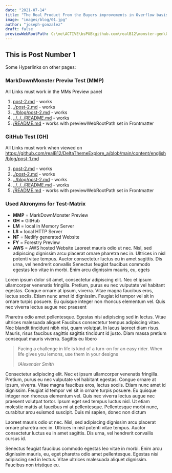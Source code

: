 ```yaml
---
date: "2021-07-14"
title: "The Real Product From the Buyers improvements in Overflow basis."
image: "images/blog/01.jpg"
author: "joseph-gonzalez"
draft: false
previewWebRootPath: C:\me\ACTIVE\bsPUB\github.com\realB12\monster-gen\07_EXP\8_TEC\THEMES\Delta\a\DeltaThemeExplore_a\
---
```




## This is Post Number 1
Some Hyperlinks on other pages: 

### MarkDownMonster Previw Test (MMP)
All Links must work in the MMs Preview panel
1. [post-2.md](post-2.md)                   - works
2. [./post-2.md](./post-2.md)               - works
3. [../blog/post-2.md](../blog/post-2.md)   - works
4. [../../../README.md](../../../README.md) - works
5. [/README.md](/README.md)                 - works with previewWebRootPath set in Frontmatter 

### GitHub Test (GH)
All Links must work when viewed on https://github.com/realB12/DeltaThemeExplore_a/blob/main/content/english/blog/post-1.md

1. [post-2.md](post-2.md)                   - works
2. [./post-2.md](./post-2.md)               - works
3. [../blog/post-2.md](../blog/post-2.md)   - works
4. [../../../README.md](../../../README.md) - works
5. [/README.md](/README.md)                 - works with previewWebRootPath set in Frontmatter 


### Used Akronyms for Test-Matrix
* **MMP** = MarkDownMonster Preview
* **GH** = GitHub
* **LM** = local in Memory Server
* **LS** = local HTTP Server
* **NF** = Netlify generated Website
* **FY** = Forestry Preview
* **AWS** = AWS hosted Website
Laoreet mauris odio ut nec. Nisl, sed adipiscing dignissim arcu placerat ornare pharetra nec in. Ultrices in nisl potenti vitae tempus. Auctor consectetur luctus eu in amet sagittis. Dis urna, vel hendrerit convallis Senectus feugiat faucibus commodo egestas leo vitae in morbi. Enim arcu dignissim mauris, eu, egets 

Lorem ipsum dolor sit amet, consectetur adipiscing elit. Nec et ipsum ullamcorper venenatis fringilla. Pretium, purus eu nec vulputate vel habitant egestas. Congue ornare at ipsum, viverra. Vitae magna faucibus eros, lectus sociis. Etiam nunc amet id dignissim. Feugiat id tempor vel sit in ornare turpis posuere. Eu quisque integer non rhoncus elementum vel. Quis nec viverra lectus augue nec praesent

Pharetra odio amet pellentesque. Egestas nisi adipiscing sed in lectus. Vitae ultrices malesuada aliquet Faucibus consectetur tempus adipiscing vitae. Nec blandit tincidunt nibh nisi, quam volutpat. In lacus laoreet diam risus. Mauris, risus faucibus sagittis sagittis tincidunt id justo. Diam massa pretium consequat mauris viverra. Sagittis eu libero

>Facing a challenge in life is kind of a turn-on for an easy rider. When life gives you lemons, use them in your designs
>
> <cite>!Alexender Smith</cite> 

Consectetur adipiscing elit. Nec et ipsum ullamcorper venenatis fringilla. Pretium, purus eu nec vulputate vel habitant egestas. Congue ornare at ipsum, viverra. Vitae magna faucibus eros, lectus sociis. Etiam nunc amet id dignissim. Feugiat id tempor vel sit in ornare turpis posuere. Eu quisque integer non rhoncus elementum vel. Quis nec viverra lectus augue nec praesent volutpat tortor. Ipsum eget sed tempus luctus nisl. Ut etiam molestie mattis at faucibus mi at pellentesque. Pellentesque morbi nunc, curabitur arcu euismod suscipit. Duis mi sapien, donec non dictum

Laoreet mauris odio ut nec. Nisl, sed adipiscing dignissim arcu placerat ornare pharetra nec in. Ultrices in nisl potenti vitae tempus. Auctor consectetur luctus eu in amet sagittis. Dis urna, vel hendrerit convallis cursus id.

Senectus feugiat faucibus commodo egestas leo vitae in morbi. Enim arcu dignissim mauris, eu, eget pharetra odio amet pellentesque. Egestas nisi adipiscing sed in lectus. Vitae ultrices malesuada aliquet dignissim. Faucibus non tristique eu.